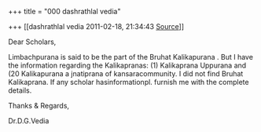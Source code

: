 +++
title = "000 dashrathlal vedia"

+++
[[dashrathlal vedia	2011-02-18, 21:34:43 [Source](https://groups.google.com/g/bvparishat/c/ja6hM2rGFB0)]]



  
Dear Scholars,

  

Limbachpurana is said to be the part of the Bruhat Kalikapurana . But I have the information regarding the Kalikapranas: (1) Kalikaprana Uppurana and (20 Kalikapurana a jnatiprana of kansaracommunity. I did not find Bruhat Kalikaprana. If any scholar hasinformationpl. furnish me with the complete details.

  

Thanks & Regards,  
  
Dr.D.G.Vedia  

